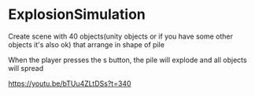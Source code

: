 # ExplosionSimulation

Create scene with 40 objects(unity objects or if you have some other objects it's also ok) that arrange in shape of pile 

When the player presses the s button, the pile will explode and all objects will spread

https://youtu.be/bTUu4ZLtDSs?t=340


